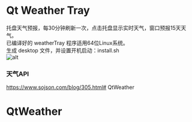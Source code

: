 # Qt Weather Tray
托盘天气预报，每30分钟刷新一次，点击托盘显示实时天气，窗口预报15天天气。  
已编译好的 weatherTray 程序适用64位Linux系统。  
生成 desktop 文件，并设置开机启动：install.sh  
![alt](preview.png)
### 天气API
https://www.sojson.com/blog/305.html# QtWeather
# QtWeather
